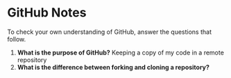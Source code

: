 # GitHub Notes

To check your own understanding of GitHub, answer the questions that follow.

1. **What is the purpose of GitHub?** 
Keeping a copy of my code in a remote repository
1. **What is the difference between forking and cloning a repository?**
